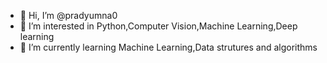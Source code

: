 - 👋 Hi, I’m @pradyumna0
- 👀 I’m interested in Python,Computer Vision,Machine Learning,Deep learning
- 🌱 I’m currently learning Machine Learning,Data strutures and algorithms


<!---
pradyumna0/pradyumna0 is a ✨ special ✨ repository because its `README.md` (this file) appears on your GitHub profile.
You can click the Preview link to take a look at your changes.
--->
